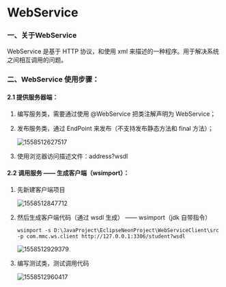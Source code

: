 # WebService

### 一、关于WebService

WebService 是基于 HTTP 协议，和使用 xml 来描述的一种程序。用于解决系统之间相互调用的问题。

### 二、WebService 使用步骤：

#### 2.1 提供服务器端：

1. 编写服务类，需要通过使用 @WebService 把类注解声明为 WebService；

2. 发布服务类，通过 EndPoint 来发布（不支持发布静态方法和 final 方法）；

   ![1558512627517](D:\GitBook\About_Java\其他\assets\1558512627517.png)

3. 使用浏览器访问描述文件：address?wsdl

#### 2.2 调用服务 —— 生成客户端（wsimport）：

1. 先新建客户端项目

   ![1558512847712](D:\GitBook\About_Java\其他\assets\1558512847712.png)

2. 然后生成客户端代码（通过 wsdl 生成） —— wsimport（jdk 自带指令）

   ````
   wsimport -s D:\JavaProject\EclipseNeonProject\WebServiceClient\src -p com.mmc.ws.client http://127.0.0.1:3306/student?wsdl
   ````

   ![1558512929379](D:\GitBook\About_Java\其他\assets\1558512929379.png)

3. 编写测试类，测试调用代码

   ![1558512960417](D:\GitBook\About_Java\其他\assets\1558512960417.png)

